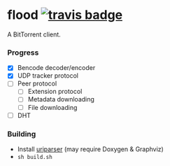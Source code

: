 # flood [![travis badge](https://api.travis-ci.org/augustt198/flood.svg)](https://travis-ci.org/augustt198/flood)

A BitTorrent client.

### Progress

- [x] Bencode decoder/encoder
- [x] UDP tracker protocol
- [ ] Peer protocol
  - [ ] Extension protocol
  - [ ] Metadata downloading
  - [ ] File downloading
- [ ] DHT

### Building

- Install [uriparser](http://uriparser.sourceforge.net/) (may require Doxygen & Graphviz)
- `sh build.sh`
